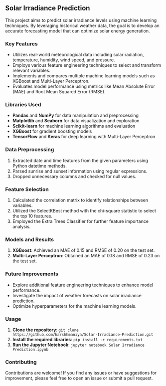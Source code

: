 ## Solar Irradiance Prediction

This project aims to predict solar irradiance levels using machine learning techniques. By leveraging historical weather data, the goal is to develop an accurate forecasting model that can optimize solar energy generation.

### Key Features

- Utilizes real-world meteorological data including solar radiation, temperature, humidity, wind speed, and pressure.
- Employs various feature engineering techniques to select and transform relevant variables.
- Implements and compares multiple machine learning models such as XGBoost and Multi-Layer Perceptron.
- Evaluates model performance using metrics like Mean Absolute Error (MAE) and Root Mean Squared Error (RMSE).

### Libraries Used

- **Pandas** and **NumPy** for data manipulation and preprocessing
- **Matplotlib** and **Seaborn** for data visualization and exploration
- **Scikit-learn** for machine learning algorithms and evaluation
- **XGBoost** for gradient boosting models
- **TensorFlow** and **Keras** for deep learning with Multi-Layer Perceptron

### Data Preprocessing

1. Extracted date and time features from the given parameters using Python datetime methods.
2. Parsed sunrise and sunset information using regular expressions.
3. Dropped unnecessary columns and checked for null values.

### Feature Selection

1. Calculated the correlation matrix to identify relationships between variables.
2. Utilized the SelectKBest method with the chi-square statistic to select the top 10 features.
3. Employed the Extra Trees Classifier for further feature importance analysis.

### Models and Results

1. **XGBoost**: Achieved an MAE of 0.15 and RMSE of 0.20 on the test set.
2. **Multi-Layer Perceptron**: Obtained an MAE of 0.18 and RMSE of 0.23 on the test set.

### Future Improvements

- Explore additional feature engineering techniques to enhance model performance.
- Investigate the impact of weather forecasts on solar irradiance prediction.
- Optimize hyperparameters for the machine learning models.

### Usage

1. **Clone the repository**: `git clone https://github.com/harshhmaniya/Solar-Irradiance-Prediction.git`
2. **Install the required libraries**: `pip install -r requirements.txt`
3. **Run the Jupyter Notebook**: `jupyter notebook Solar Irradiance Prediction.ipynb`

### Contributing

Contributions are welcome! If you find any issues or have suggestions for improvement, please feel free to open an issue or submit a pull request.

